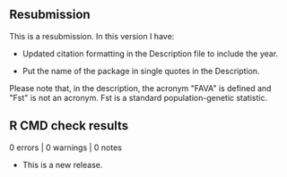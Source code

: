 ## Resubmission
This is a resubmission. In this version I have:

* Updated citation formatting in the Description file to include the year.

* Put the name of the package in single quotes in the Description. 

Please note that, in the description, the acronym "FAVA" is defined and "Fst" is not an acronym. Fst is a standard population-genetic statistic. 

## R CMD check results

0 errors | 0 warnings | 0 notes

* This is a new release.
